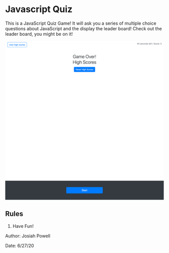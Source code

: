 # Javascript Quiz

This is a JavaScript Quiz Game! It will ask you a series of multiple choice questions about JavaScript and the display the leader board! Check out the leader board, you might be on it!

![screenshot of JavaScript Quiz Game](./Assets/screenshot.png)

## Rules

1. Have Fun!

Author: Josiah Powell

Date: 6/27/20